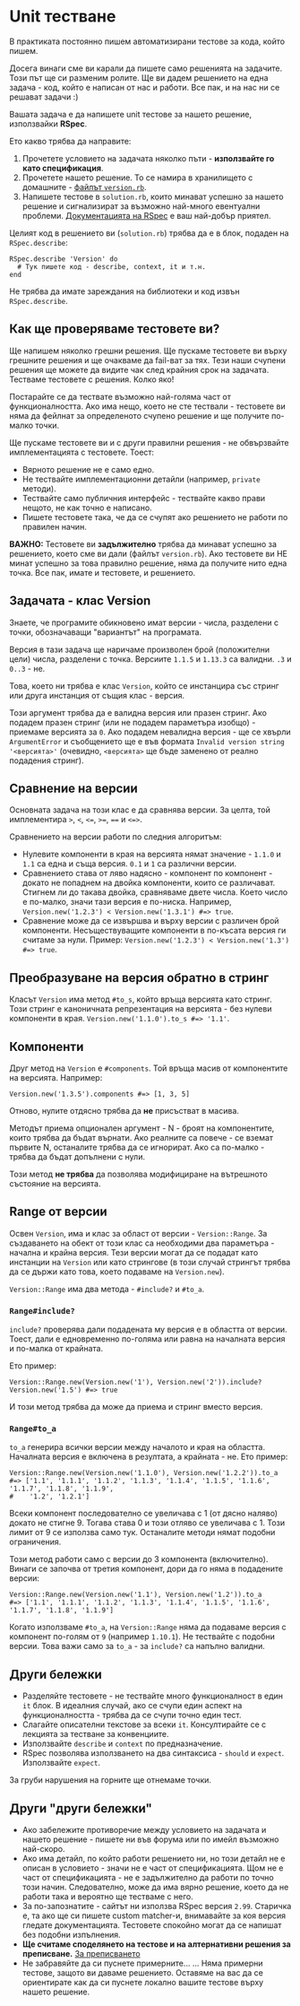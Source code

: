 # Unit тестване

В практиката постоянно пишем автоматизирани тестове за кода, който пишем.

Досега винаги сме ви карали да пишете само решенията на задачите. Този път ще си разменим ролите.
Ще ви дадем решението на една задача - код, който е написан от нас и работи. Все пак, и на нас ни
се решават задачи :)

Вашата задача е да напишете unit тестове за нашето решение, използвайки **RSpec**.

Ето какво трябва да направите:

1. Прочетете условието на задачата няколко пъти - **използвайте го като спецификация**.
2. Прочетете нашето решение. То се намира в хранилището с домашните -
   [файлът `version.rb`](https://github.com/fmi/ruby-homework/blob/master/tasks/04/version.rb).
3. Напишете тестове в `solution.rb`, които минават успешно за нашето решение и сигнализират за
   възможно най-много евентуални проблеми. [Документацията на RSpec](https://relishapp.com/rspec)
   е ваш най-добър приятел.

Целият код в решението ви (`solution.rb`) трябва да е в блок, подаден на `RSpec.describe`:

```
RSpec.describe 'Version' do
  # Тук пишете код - describe, context, it и т.н.
end
```

Не трябва да имате зареждания на библиотеки и код извън `RSpec.describe`.

## Как ще проверяваме тестовете ви?

Ще напишем няколко грешни решения. Ще пускаме тестовете ви върху грешните решения и ще очакваме
да fail-ват за тях. Тези наши счупени решения ще можете да видите чак след крайния срок на задачата.
Тестваме тестовете с решения. Колко яко!

Постарайте се да тествате възможно най-голяма част от функционалността. Ако има нещо, което не сте
тествали - тестовете ви няма да фейлнат за определеното счупено решение и ще получите по-малко
точки.

Ще пускаме тестовете ви и с други правилни решения - не обвързвайте имплементацията с тестовете.
Тоест:

- Вярното решение не е само едно.
- Не тествайте имплементационни детайли (например, `private` методи).
- Тествайте само публичния интерфейс - тествайте какво прави нещото, не как точно е написано.
- Пишете тестовете така, че да се счупят ако решението не работи по правилен начин.

**ВАЖНО:** Тестовете ви **задължително** трябва да минават успешно за решението, което сме ви дали
(файлът `version.rb`). Ако тестовете ви НЕ минат успешно за това правилно решение, няма да получите
нито една точка. Все пак, имате и тестовете, и решението.

## Задачата - клас Version

Знаете, че програмите обикновено имат версии - числа, разделени с точки, обозначаващи "вариантът"
на програмата.

Версия в тази задача ще наричаме произволен брой (положителни цели) числа, разделени с точка.
Версиите `1.1.5` и `1.13.3` са валидни. `.3` и `0..3` - не.

Това, което ни трябва е клас `Version`, който се инстанцира със стринг или друга инстанция от
същия клас - версия.

Този аргумент трябва да е валидна версия или празен стринг. Ако подадем празен стринг
(или не подадем параметъра изобщо) - приемаме версията за `0`.
Ако подадем невалидна версия - ще се хвърли `ArgumentError` и съобщението ще е във формата
`Invalid version string '<версията>'` (очевидно, `<версията>` ще бъде заменено от реално подадения
стринг).

## Сравнение на версии

Основната задача на този клас е да сравнява версии. За целта, той имплементира `>`, `<`, `<=`, `>=`,
`==` и `<=>`.

Сравнението на версии работи по следния алгоритъм:

- Нулевите компоненти в края на версията нямат значение - `1.1.0` и `1.1` са една и съща версия.
  `0.1` и `1` са различни версии.
- Сравнението става от ляво надясно - компонент по компонент - докато не попаднем на двойка
  компоненти, които се различават. Стигнем ли до такава двойка, сравняваме двете числа. Което число
  е по-малко, значи тази версия е по-ниска.
  Например, `Version.new('1.2.3') < Version.new('1.3.1') #=> true`.
- Сравнение може да се извършва и върху версии с различен брой компоненти. Несъществуващите компоненти
  в по-късата версия ги считаме за нули.
  Пример: `Version.new('1.2.3') < Version.new('1.3') #=> true`.

## Преобразуване на версия обратно в стринг

Класът `Version` има метод `#to_s`, който връща версията като стринг. Този стринг е каноничната
репрезентация на версията - без нулеви компоненти в края. `Version.new('1.1.0').to_s #=> '1.1'`.

## Компоненти

Друг метод на `Version` е `#components`. Той връща масив от компонентите на версията. Например:

```
Version.new('1.3.5').components #=> [1, 3, 5]
```

Отново, нулите отдясно трябва да **не** присъстват в масива.

Методът приема опционален аргумент - N - броят на компонентите, които трябва да бъдат върнати.
Ако реалните са повече - се вземат първите N, останалите трябва да се игнорират.
Ако са по-малко - трябва да бъдат допълнени с нули.

Този метод **не трябва** да позволява модифициране на вътрешното състояние на версията.

## Range от версии

Освен `Version`, има и клас за област от версии - `Version::Range`. За създаването на обект от този
клас са необходими два параметъра - начална и крайна версия. Тези версии могат да се подадат като
инстанции на `Version` или като стрингове (в този случай стрингът трябва да се държи като това, което
подаваме на `Version.new`).

`Version::Range` има два метода - `#include?` и `#to_a`.

### `Range#include?`

`include?` проверява дали подадената му версия е в областта от версии. Тоест, дали е едновременно
по-голяма или равна на началната версия и по-малка от крайната.

Ето пример:

```
Version::Range.new(Version.new('1'), Version.new('2')).include? Version.new('1.5') #=> true
```

И този метод трябва да може да приема и стринг вместо версия.

### `Range#to_a`

`to_a` генерира всички версии между началото и края на областта. Началната версия е включена в
резултата, а крайната - не. Ето пример:

```
Version::Range.new(Version.new('1.1.0'), Version.new('1.2.2')).to_a
#=> ['1.1', '1.1.1', '1.1.2', '1.1.3', '1.1.4', '1.1.5', '1.1.6', '1.1.7', '1.1.8', '1.1.9',
#    '1.2', '1.2.1']
```

Всеки компонент последователно се увеличава с 1 (от дясно наляво) докато не стигне 9. Тогава става
0 и този отляво се увеличава с 1. Този лимит от 9 се използва само тук. Останалите методи нямат подобни
ограничения.

Този метод работи само с версии до 3 компонента (включително). Винаги се започва от третия компонент,
дори да го няма в подадените версии:

```
Version::Range.new(Version.new('1.1'), Version.new('1.2')).to_a
#=> ['1.1', '1.1.1', '1.1.2', '1.1.3', '1.1.4', '1.1.5', '1.1.6', '1.1.7', '1.1.8', '1.1.9']
```

Когато използваме `#to_a`, на `Version::Range` няма да подаваме версия с компонент по-голям от `9`
(например `1.10.1`). Не тествайте с подобни версии. Това важи само за `to_a` -
за `include?` са напълно валидни.

## Други бележки

- Разделяйте тестовете - не тествайте много функционалност в един `it` блок.
  В идеалния случай, ако се счупи един аспект на функционалността - трябва да се счупи точно един
  тест.
- Слагайте описателни текстове за всеки `it`. Консултирайте се с лекцията за тестване за конвенциите.
- Използвайте `describe` и `context` по предназначение.
- RSpec позволява използването на два синтаксиса - `should` и `expect`. Използвайте `expect`.

За груби нарушения на горните ще отнемаме точки.

## Други "други бележки"

- Ако забележите противоречие между условието на задачата и нашето решение - пишете ни във форума
  или по имейл възможно най-скоро.
- Ако има детайл, по който работи решението ни, но този детайл не е описан в условието - значи не
  е част от спецификацията. Щом не е част от спецификацията - не е задължително да работи по точно
  този начин. Следователно, може да има вярно решение, което да не работи така и вероятно ще
  тестваме с него.
- За по-запознатите - сайтът ни използва RSpec версия `2.99`. Старичка е, та ако ще си пишете custom
  matcher-и, внимавайте за коя версия гледате документацията. Тестовете спокойно могат да се напишат
  без подобни изпълнения.
- **Ще считаме споделянето на тестове и на алтернативни решения за преписване.**
  [За преписването](http://fmi.ruby.bg/tasks/guide)
- Не забравяйте да си пуснете примерните... ... Няма примерни тестове, защото ви даваме
  решението. Оставяме на вас да се ориентирате как да си пуснете локално вашите тестове върху нашето
  решение.

